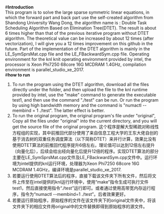 #**Introduction**  
This program is to solve the large sparse symmetric linear equations, in which the forward part and back part use the self-created algorithm from Shandong University Wang Dong, the algorithm name is : Double Task Scheduling Algorithm Based on Elimination Tree(DTET). The result is about 6 times higher than that of the previous iterative program without DTET algorithm. The theoretical value can be increased by about 12 times (after vectorization), I will give you a 12 times improvement on this github in the future. Part of the implementation of the DTET algorithm is mainly in the LE_SymSprsMat.cpp file and the LE_FBackwardSym.cpp file. Operating environment for the knl knit operating environment provided by intel, the processor is Xeon Phi7250 68core 16G MCDRAM 1.4GHz, compilation environment is parallel_studio_xe_2017.  
#**how to run**  
1. To run the program using the DTET algorithm, download all the files directly under the folder, and then upload the file to the knl runtime provided by intel, use the "make" command to generate the executable test1, and then use the command "./test" can be run. Or run the program by using high bandwidth memory and the command is "numactl --membind = 1 ./test". The latter effect is better.
2. To run the original program, the original program's file under "original", Copy all the files under "original" into the current directory, and you will get the source file of the original program.
这个程序是解大型稀疏对称线性方程组的实现，其中前推回代部分使用了来自信息工程大学的王东大佬自创的基于消去树的双重任务调度算法（以下简称DTET）来并行计算，效果比没有使用DTET算法的前推回代程序提升6倍左右，理论值可以达到12倍左右提升（向量化后），后续会给出经向量化后提升12倍的程序。实现DTET算法的部分主要在LE_SymSprsMat.cpp文件及LE_FBackwardSym.cpp文件中。运行环境为intel提供的knl运行环境，处理器为Xeon Phi7250 68core 16G MCDRAM 1.4GHz，编译环境是parallel_studio_xe_2017.
1. 若要运行使用DTET算法后的程序，直接下载该文件夹下所有文件，然后将文件上传至在intel提供的knl运行环境中，使用“make”指令生成可执行文件test1，然后直接使用指令“./test”运行即可。或者通过使用高带宽内存运行程序，指令为“numactl --membind=1 ./test”。后者效果更好。
2. 若要运行原始程序，原始程序的文件在该文件夹下的original文件夹中，将该文件夹下的相应文件用original中的文件替换即得到原始程序的源文件。



